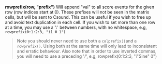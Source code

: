 **rowprefix(row, "prefix")** Will append "val" to all score events for the given row (row indices start at 0). These prefixes will not be seen in the matrix cells, but will be sent to Csound. This can be useful if you wish to free up and avoid text duplication in each cell. If you wish to set more than one row at a time, you may use a ':' between numbers, with no whitespace, e.g, `rowprefix(0:1:2:3, "i1 0 1")` 
>Note you should never need to use both a `colprefix()`and a `rowprefix()`. Using both at the same time will only lead to inconsistent and erratic behaviour. Also note that in order to use inverted commas, you will need to use a preceding '/', e.g, rowprefix(0:1:2:3, "i\"Sine\" 0")